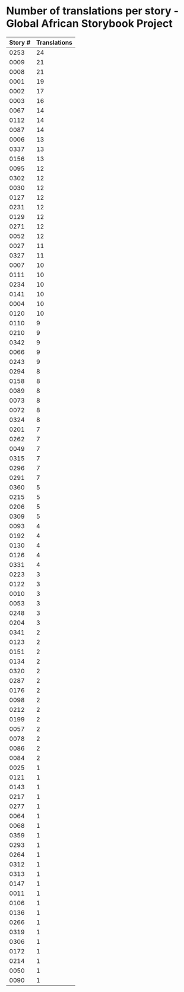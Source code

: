 # Number of translations per story - Global African Storybook Project

Story # | Translations
------- | ------------
0253 | 24
0009 | 21
0008 | 21
0001 | 19
0002 | 17
0003 | 16
0067 | 14
0112 | 14
0087 | 14
0006 | 13
0337 | 13
0156 | 13
0095 | 12
0302 | 12
0030 | 12
0127 | 12
0231 | 12
0129 | 12
0271 | 12
0052 | 12
0027 | 11
0327 | 11
0007 | 10
0111 | 10
0234 | 10
0141 | 10
0004 | 10
0120 | 10
0110 | 9
0210 | 9
0342 | 9
0066 | 9
0243 | 9
0294 | 8
0158 | 8
0089 | 8
0073 | 8
0072 | 8
0324 | 8
0201 | 7
0262 | 7
0049 | 7
0315 | 7
0296 | 7
0291 | 7
0360 | 5
0215 | 5
0206 | 5
0309 | 5
0093 | 4
0192 | 4
0130 | 4
0126 | 4
0331 | 4
0223 | 3
0122 | 3
0010 | 3
0053 | 3
0248 | 3
0204 | 3
0341 | 2
0123 | 2
0151 | 2
0134 | 2
0320 | 2
0287 | 2
0176 | 2
0098 | 2
0212 | 2
0199 | 2
0057 | 2
0078 | 2
0086 | 2
0084 | 2
0025 | 1
0121 | 1
0143 | 1
0217 | 1
0277 | 1
0064 | 1
0068 | 1
0359 | 1
0293 | 1
0264 | 1
0312 | 1
0313 | 1
0147 | 1
0011 | 1
0106 | 1
0136 | 1
0266 | 1
0319 | 1
0306 | 1
0172 | 1
0214 | 1
0050 | 1
0090 | 1

